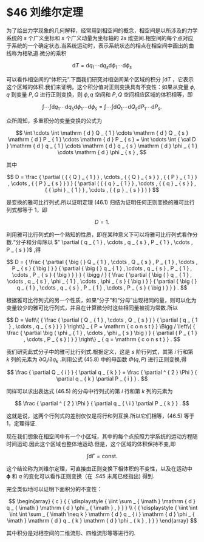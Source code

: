 # $\$ 46$ 刘维尔定理

为了给出力学现象的几何解释，经常用到相空间的概念，相空间是以所涉及的力学系统的 $s$ 个广义坐标和 $s$ 个广义动量为坐标轴的 $2 s$ 维空间.相空间的每个点对应于系统的一个确定状态.当系统运动时，表示系统状态的相点在相空间中画出的曲线称为相轨道.微分的乘积

$$
\mathrm { d } T = \mathrm { d } q _ { 1 } \cdots \mathrm { d } q _ { s } \mathrm { d } \phi _ { 1 } \cdots \mathrm { d } \phi _ { s }
$$

可以看作相空间的“体积元”.下面我们研究对相空间某个区域的积分 $\int \mathrm { d } T$ ，它表示这个区域的体积.我们来证明，这个积分值对正则变换具有不变性：如果从变量 $\phi , q$ 到变量 $P , Q$ 进行正则变换，则 $\phi , q$ 空间和 $P , Q$ 空间相应区域的体积相等，即

$$
\int \cdots \int \mathrm { d } q _ { 1 } \cdots \mathrm { d } q _ { s } \mathrm { d } \phi _ { 1 } \cdots \mathrm { d } \phi _ { s } = \int \cdots \int \mathrm { d } Q _ { 1 } \cdots \mathrm { d } Q _ { s } \mathrm { d } P _ { 1 } \cdots \mathrm { d } P _ { s } .
$$

众所周知，多重积分的变量变换的公式为

$$
\int \cdots \int \mathrm { d } Q _ { 1 } \cdots \mathrm { d } Q _ { s } \mathrm { d } P _ { 1 } \cdots \mathrm { d } P _ { s } = \int \cdots \int { \cal D } \mathrm { d } q _ { 1 } \cdots \mathrm { d } q _ { s } \mathrm { d } \phi _ { 1 } \cdots \mathrm { d } \phi _ { s } ,
$$

其中

$$
D = \frac { \partial ( { { Q } _ { 1 } } , \cdots , { { Q } _ { s } } , { { P } _ { 1 } } , \cdots , { { P } _ { s } } ) } { \partial ( { { q } _ { 1 } } , \cdots , { { q } _ { s } } , { { \phi } _ { 1 } } , \cdots , { { p } _ { s } } ) }
$$

是变换的雅可比行列式.所以证明定理 (46.1) 归结为证明任何正则变换的雅可比行列式都等于 1，即

$$
D = 1 .
$$

利用雅可比行列式的一个熟知的性质，即在某种意义下可以将雅可比行列式看作分数.“分子和分母除以 $" \partial ( q _ { 1 } , \cdots , q _ { s } , P _ { 1 } , \cdots , P _ { s } )$ ,得

$$
D = { \frac { \partial { \big ( } Q _ { 1 } , \cdots , Q _ { s } , P _ { 1 } , \cdots , P _ { s } { \big ) } } { \partial { \big ( } q _ { 1 } , \cdots , q _ { s } , P _ { 1 } , \cdots , P _ { s } { \big ) } } } { \bigg / } { \frac { \partial { \big ( } q _ { 1 } , \cdots , q _ { s } , \phi _ { 1 } , \cdots , \phi _ { s } { \big ) } } { \partial { \big ( } q _ { 1 } , \cdots , q _ { s } , P _ { 1 } , \cdots , P _ { s } { \big ) } } } .
$$

根据雅可比行列式的另一个性质，如果“分子”和“分母”出现相同的量，则可以化为变量较少的雅可比行列式，并且在计算微分时这些相同量被视为常数.所以

$$
D = \left\{ { \frac { \partial ( Q _ { 1 } , \cdots , Q _ { s } ) } { \partial ( q _ { 1 } , \cdots , q _ { s } ) } } \right\} _ { P = \mathrm { c o n s t } } \Bigg / \left\{ { \frac { \partial \big ( \phi _ { 1 } , \cdots , \phi _ { s } \big ) } { \partial ( P _ { 1 } , \cdots , P _ { s } ) } } \right\} _ { q = \mathrm { c o n s t } } .
$$

我们研究此式分子中的雅可比行列式.根据定义，这是 $s$ 阶行列式，其第 $i$ 行和第 $k$ 列的元素为 $\partial Q _ { i } / \partial q _ { k }$ .利用公式 (45.8) 中的母函数 $\Phi ( q , P )$ 进行正则变换,得

$$
\frac { \partial Q _ { i } } { \partial q _ { k } } = \frac { \partial ^ { 2 } \Phi } { \partial q _ { k } \partial P _ { i } } .
$$

同样可以求出表达式 (46.5) 的分母中行列式的第 $i$ 行和第 $k$ 列的元素为

$$
\frac { \partial ^ { 2 } \Phi } { \partial q _ { \ i } \partial P _ { k } } .
$$

这就是说，这两个行列式的差别仅仅是将行和列互换.所以它们相等，(46.5) 等于 1，定理得证.

现在我们想象在相空间中有一个小区域，其中的每个点按照力学系统的运动方程随时间运动.因此这个区域也整体地运动.但是，这个区域的体积保持不变,即

$$
\int \mathrm { d } \Gamma = \mathrm { c o n s t . }
$$

这个结论称为刘维尔定理，可直接由正则变换下相体积的不变性，以及在运动中 $\boldsymbol { \phi }$ 和 $q$ 的变化可以看作正则变换（在 $\ S 4 5$ 末尾已经指出) 得到.

完全类似地可以证明下面积分的不变性：

$$
\begin{array} { c } { { \displaystyle { \iint \sum _ { \imath } \mathrm { d } q _ { \imath } \mathrm { d } \phi _ { \imath } , } } } \\ { { \displaystyle { \iint \int \int \int \sum _ { \imath \neq k } \mathrm { d } q _ { i } \mathrm { d } \phi _ { \imath } \mathrm { d } q _ { k } \mathrm { d } \phi _ { k } , } } } \end{array}
$$

其中积分是对相空间的二维流形、四维流形等等进行的.
